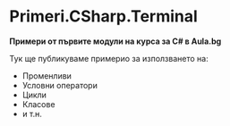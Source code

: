 ﻿# Primeri.CSharp.Terminal
**Примери от първите модули на курса за C# в Aula.bg**

Тук ще публикуваме примерио за използването на:
* Променливи
* Условни оператори
* Цикли
* Класове
* и т.н.
